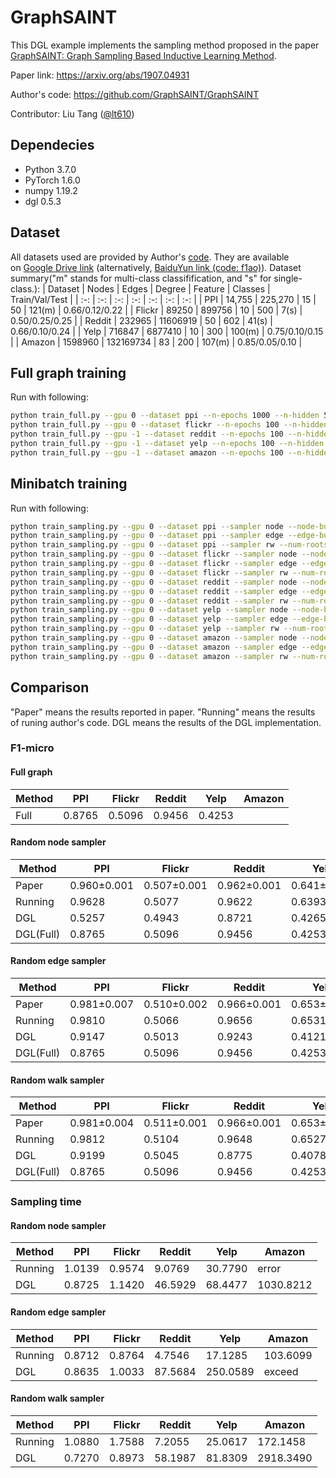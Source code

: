 # GraphSAINT

This DGL example implements the sampling method proposed in the paper [GraphSAINT: Graph Sampling Based Inductive Learning Method](https://arxiv.org/abs/1907.04931).

Paper link: https://arxiv.org/abs/1907.04931

Author's code: https://github.com/GraphSAINT/GraphSAINT

Contributor: Liu Tang ([@lt610](https://github.com/lt610))

## Dependecies

- Python 3.7.0
- PyTorch 1.6.0
- numpy 1.19.2
- dgl 0.5.3

## Dataset

All datasets used are provided by Author's [code](https://github.com/GraphSAINT/GraphSAINT). They are available on [Google Drive link](https://drive.google.com/drive/folders/1zycmmDES39zVlbVCYs88JTJ1Wm5FbfLz) (alternatively, [BaiduYun link (code: f1ao)](https://pan.baidu.com/s/1SOb0SiSAXavwAcNqkttwcg#list/path=%2F)). Dataset summary("m" stands for multi-class classifification, and "s" for single-class.):
| Dataset | Nodes | Edges | Degree | Feature | Classes | Train/Val/Test |
| :-: | :-: | :-: | :-: | :-: | :-: | :-: |
| PPI | 14,755 | 225,270 | 15 | 50 | 121(m) | 0.66/0.12/0.22 |
| Flickr | 89250 | 899756 | 10 | 500 | 7(s) | 0.50/0.25/0.25 |
| Reddit | 232965 | 11606919 | 50 | 602 | 41(s) | 0.66/0.10/0.24 |
| Yelp | 716847 | 6877410 | 10 | 300 | 100(m) | 0.75/0.10/0.15 |
| Amazon | 1598960 | 132169734 | 83 | 200 | 107(m) | 0.85/0.05/0.10 |

## Full graph training

Run with following:
```bash
python train_full.py --gpu 0 --dataset ppi --n-epochs 1000 --n-hidden 512 --arch 1-0-1-0 --batch-norm
python train_full.py --gpu 0 --dataset flickr --n-epochs 100 --n-hidden 256 --arch 1-1-0 --batch-norm --dropout 0.2
python train_full.py --gpu -1 --dataset reddit --n-epochs 100 --n-hidden 128 --arch 1-0-1-0 --batch-norm --dropout 0.1
python train_full.py --gpu -1 --dataset yelp --n-epochs 100 --n-hidden 512 --arch 1-1-0 --batch-norm --dropout 0.1
python train_full.py --gpu -1 --dataset amazon --n-epochs 100 --n-hidden 512 --arch 1-1-0 --batch-norm --dropout 0.1
```

## Minibatch training

Run with following:
```bash
python train_sampling.py --gpu 0 --dataset ppi --sampler node --node-budget 6000 --num-repeat 50 --n-epochs 1000 --n-hidden 512 --arch 1-0-1-0 --batch-norm
python train_sampling.py --gpu 0 --dataset ppi --sampler edge --edge-budget 4000 --num-repeat 50 --n-epochs 1000 --n-hidden 512 --arch 1-0-1-0 --batch-norm --dropout 0.1
python train_sampling.py --gpu 0 --dataset ppi --sampler rw --num-roots 3000 --length 2 --num-repeat 50 --n-epochs 1000 --n-hidden 512 --arch 1-0-1-0 --batch-norm --dropout 0.1
python train_sampling.py --gpu 0 --dataset flickr --sampler node --node-budget 8000 --num-repeat 25 --n-epochs 100 --n-hidden 256 --arch 1-1-0 --batch-norm --dropout 0.2
python train_sampling.py --gpu 0 --dataset flickr --sampler edge --edge-budget 6000 --num-repeat 25 --n-epochs 100 --n-hidden 256 --arch 1-1-0 --batch-norm --dropout 0.2
python train_sampling.py --gpu 0 --dataset flickr --sampler rw --num-roots 6000 --length 2 --num-repeat 25 --n-epochs 100 --n-hidden 256 --arch 1-1-0 --batch-norm --dropout 0.2
python train_sampling.py --gpu 0 --dataset reddit --sampler node --node-budget 8000 --num-repeat 50 --n-epochs 100 --n-hidden 128 --arch 1-0-1-0 --batch-norm --dropout 0.1
python train_sampling.py --gpu 0 --dataset reddit --sampler edge --edge-budget 6000 --num-repeat 50 --n-epochs 100 --n-hidden 128 --arch 1-0-1-0 --batch-norm --dropout 0.1
python train_sampling.py --gpu 0 --dataset reddit --sampler rw --num-roots 2000 --length 4 --num-repeat 50 --n-epochs 100 --n-hidden 128 --arch 1-0-1-0 --batch-norm --dropout 0.1
python train_sampling.py --gpu 0 --dataset yelp --sampler node --node-budget 5000 --num-repeat 50 --n-epochs 100 --n-hidden 512 --arch 1-1-0 --batch-norm --dropout 0.1
python train_sampling.py --gpu 0 --dataset yelp --sampler edge --edge-budget 2500 --num-repeat 50 --n-epochs 100 --n-hidden 512 --arch 1-1-0 --batch-norm --dropout 0.1
python train_sampling.py --gpu 0 --dataset yelp --sampler rw --num-roots 1250 --length 2 --num-repeat 50 --n-epochs 100 --n-hidden 512 --arch 1-1-0 --batch-norm --dropout 0.1
python train_sampling.py --gpu 0 --dataset amazon --sampler node --node-budget 4500 --num-repeat 50 --n-epochs 100 --n-hidden 512 --arch 1-1-0 --batch-norm --dropout 0.1
python train_sampling.py --gpu 0 --dataset amazon --sampler edge --edge-budget 2000 --num-repeat 50 --n-epochs 100 --n-hidden 512 --arch 1-1-0 --batch-norm --dropout 0.1
python train_sampling.py --gpu 0 --dataset amazon --sampler rw --num-roots 1500 --length 2 --num-repeat 50 --n-epochs 100 --n-hidden 512 --arch 1-1-0 --batch-norm --dropout 0.1
```

## Comparison

"Paper" means the results reported in paper. "Running" means the results of runing author's code. DGL means the results of the DGL implementation.

### F1-micro

#### Full graph
| Method | PPI | Flickr | Reddit | Yelp | Amazon |
| --- | --- | --- | --- | --- | --- |
| Full | 0.8765 | 0.5096 | 0.9456 | 0.4253 |  |
#### Random node sampler

| Method | PPI | Flickr | Reddit | Yelp | Amazon |
| --- | --- | --- | --- | --- | --- |
| Paper | 0.960±0.001 | 0.507±0.001 | 0.962±0.001 | 0.641±0.000 | 0.782±0.004 |
| Running | 0.9628 | 0.5077 | 0.9622 | 0.6393 | error |
| DGL | 0.5257 | 0.4943 | 0.8721 | 0.4265 | oom |
| DGL(Full) | 0.8765 | 0.5096 | 0.9456 | 0.4253 |  |

#### Random edge sampler

| Method | PPI | Flickr | Reddit | Yelp | Amazon |
| --- | --- | --- | --- | --- | --- |
| Paper | 0.981±0.007 | 0.510±0.002 | 0.966±0.001 | 0.653±0.003 | 0.807±0.001 |
| Running | 0.9810 | 0.5066 | 0.9656 | 0.6531 | 0.8071 |
| DGL | 0.9147 | 0.5013 | 0.9243 | 0.4121 | exceed |
| DGL(Full) | 0.8765 | 0.5096 | 0.9456 | 0.4253 |  |

#### Random walk sampler
| Method | PPI | Flickr | Reddit | Yelp | Amazon |
| --- | --- | --- | --- | --- | --- |
| Paper | 0.981±0.004 | 0.511±0.001 | 0.966±0.001 | 0.653±0.003 | 0.815±0.001 |
| Running | 0.9812 | 0.5104 | 0.9648 | 0.6527 | 0.8131 |
| DGL | 0.9199 | 0.5045 | 0.8775 | 0.4078 | oom |
| DGL(Full) | 0.8765 | 0.5096 | 0.9456 | 0.4253 |  |

### Sampling time

#### Random node sampler

| Method | PPI | Flickr | Reddit | Yelp | Amazon |
| --- | --- | --- | --- | --- | --- |
| Running | 1.0139 | 0.9574 | 9.0769 | 30.7790 | error |
| DGL | 0.8725 | 1.1420 | 46.5929 | 68.4477 | 1030.8212 |

#### Random edge sampler

| Method | PPI | Flickr | Reddit | Yelp | Amazon |
| --- | --- | --- | --- | --- | --- |
| Running | 0.8712 | 0.8764 | 4.7546 | 17.1285 | 103.6099 |
| DGL | 0.8635 | 1.0033 | 87.5684 | 250.0589 | exceed |

#### Random walk sampler

| Method | PPI | Flickr | Reddit | Yelp | Amazon |
| --- | --- | --- | --- | --- | --- |
| Running | 1.0880 | 1.7588 | 7.2055 | 25.0617 | 172.1458 |
| DGL | 0.7270 | 0.8973 | 58.1987 | 81.8309 | 2918.3490 |
